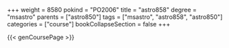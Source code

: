 +++
weight = 8580
pokind = "PO2006"
title = "astro858"
degree = "msastro"
parents = ["astro850"]
tags = ["msastro", "astro858", "astro850"]
categories = ["course"]
bookCollapseSection = false
+++

{{< genCoursePage >}}
